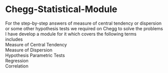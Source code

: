 # Chegg-Statistical-Module
For the step-by-step answers of measure of central tendency or dispersion or some other hypothesis tests we required on Chegg to solve the problems I have develop a module for it which covers the following terms
<br>includes
<br>Measure of Central Tendency
<br>Measure of Dispersion
<br>Hypothesis Parametric Tests
<br>Regression
<br>Correlation

